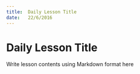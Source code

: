 ```yaml
---
title:  Daily Lesson Title
date:   22/6/2016
---
```


# Daily Lesson Title

Write lesson contents using Markdown format here